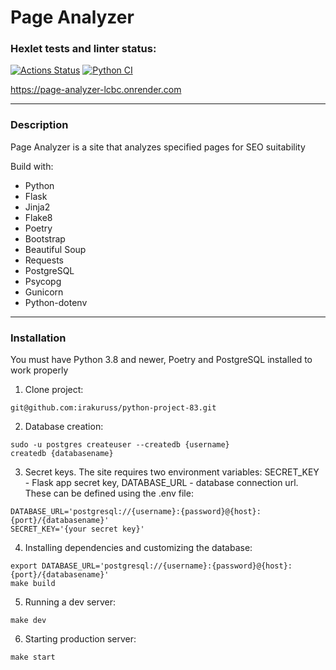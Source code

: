 # Page Analyzer

### Hexlet tests and linter status:
[![Actions Status](https://github.com/irakuruss/python-project-83/actions/workflows/hexlet-check.yml/badge.svg)](https://github.com/irakuruss/python-project-83/actions)
[![Python CI](https://github.com/irakuruss/python-project-83/actions/workflows/main.yml/badge.svg)](https://github.com/irakuruss/python-project-83/actions/workflows/main.yml)

https://page-analyzer-lcbc.onrender.com
___
### Description
Page Analyzer is a site that analyzes specified pages for SEO suitability

Build with:

- Python
- Flask
- Jinja2
- Flake8
- Poetry
- Bootstrap
- Beautiful Soup
- Requests
- PostgreSQL
- Psycopg
- Gunicorn
- Python-dotenv
___
### Installation
You must have Python 3.8 and newer, Poetry and PostgreSQL installed to work properly
1. Clone project:
```
git@github.com:irakuruss/python-project-83.git
```
2. Database creation:
```
sudo -u postgres createuser --createdb {username} 
createdb {databasename}
```
3. Secret keys.
The site requires two environment variables: SECRET_KEY - Flask app secret key, DATABASE_URL - database connection url. These can be defined using the .env file:
```
DATABASE_URL='postgresql://{username}:{password}@{host}:{port}/{databasename}'
SECRET_KEY='{your secret key}'
```
4. Installing dependencies and customizing the database:
```
export DATABASE_URL='postgresql://{username}:{password}@{host}:{port}/{databasename}'
make build
```
5. Running a dev server:
```
make dev
```
6. Starting production server:
```
make start
```
